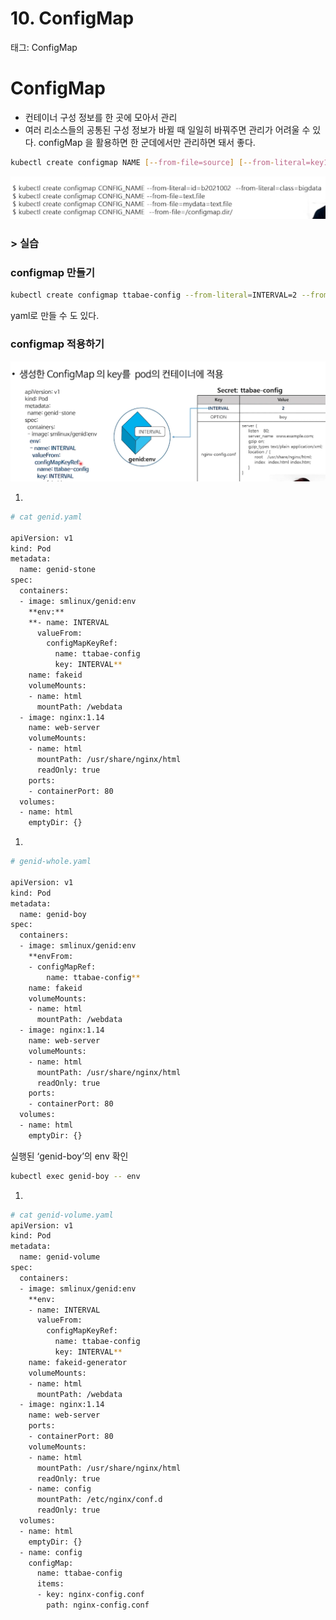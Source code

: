 # 10. ConfigMap

태그: ConfigMap

# ConfigMap

- 컨테이너 구성 정보를 한 곳에 모아서 관리
- 여러 리소스들의 공통된 구성 정보가 바뀔 때 일일히 바꿔주면 관리가 어려울 수 있다. configMap 을 활용하면 한 군데에서만 관리하면 돼서 좋다.

```bash
kubectl create configmap NAME [--from-file=source] [--from-literal=key1=value1]
```

![스크린샷 2024-03-13 오후 11.22.07.png](images/10/1.png)

### > 실습

### configmap 만들기

```bash
kubectl create configmap ttabae-config --from-literal=INTERVAL=2 --from-literal=OPTION=boy --from-file=config.dir/
```

yaml로 만들 수 도 있다.

### configmap 적용하기

![스크린샷 2024-03-13 오후 11.31.51.png](images/10/2.png)

1. 

```bash
# cat genid.yaml

apiVersion: v1
kind: Pod
metadata:
  name: genid-stone
spec:
  containers:
  - image: smlinux/genid:env
    **env:**
    **- name: INTERVAL
      valueFrom:
        configMapKeyRef:
          name: ttabae-config
          key: INTERVAL**
    name: fakeid
    volumeMounts:
    - name: html
      mountPath: /webdata
  - image: nginx:1.14
    name: web-server
    volumeMounts:
    - name: html
      mountPath: /usr/share/nginx/html
      readOnly: true
    ports:
    - containerPort: 80
  volumes:
  - name: html
    emptyDir: {}
```

1. 

```bash
# genid-whole.yaml

apiVersion: v1
kind: Pod
metadata:
  name: genid-boy
spec:
  containers:
  - image: smlinux/genid:env
    **envFrom:
    - configMapRef:
        name: ttabae-config**
    name: fakeid
    volumeMounts:
    - name: html
      mountPath: /webdata
  - image: nginx:1.14
    name: web-server
    volumeMounts:
    - name: html
      mountPath: /usr/share/nginx/html
      readOnly: true
    ports:
    - containerPort: 80
  volumes:
  - name: html
    emptyDir: {}
```

실행된 ‘genid-boy’의 env 확인

```bash
kubectl exec genid-boy -- env
```

1. 

```bash
# cat genid-volume.yaml                                                       ✔
apiVersion: v1
kind: Pod
metadata:
  name: genid-volume
spec:
  containers:
  - image: smlinux/genid:env
    **env:
    - name: INTERVAL
      valueFrom:
        configMapKeyRef:
          name: ttabae-config
          key: INTERVAL**
    name: fakeid-generator
    volumeMounts:
    - name: html
      mountPath: /webdata
  - image: nginx:1.14
    name: web-server
    ports:
    - containerPort: 80
    volumeMounts:
    - name: html
      mountPath: /usr/share/nginx/html
      readOnly: true
    - name: config
      mountPath: /etc/nginx/conf.d
      readOnly: true
  volumes:
  - name: html
    emptyDir: {}
  - name: config
    configMap:
      name: ttabae-config
      items:
      - key: nginx-config.conf
        path: nginx-config.conf
```